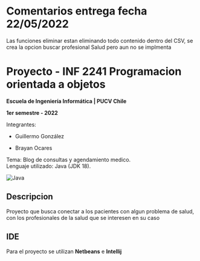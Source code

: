 # Comentarios entrega fecha 22/05/2022

Las funciones eliminar estan eliminando todo contenido dentro del CSV, se crea la opcion buscar profesional Salud pero aun no se implmenta

# Proyecto - INF 2241 Programacion orientada a objetos

****Escuela de Ingeniería Informática | PUCV Chile****

****1er semestre - 2022****

Integrantes:


* Guillermo González

* Brayan Ocares

Tema: Blog de consultas y agendamiento medico.<br />
Lenguaje utilizado: Java (JDK 18).<br />

![Java][java-badge]

## Descripcion

Proyecto que busca conectar a los pacientes con algun problema de salud, con los profesionales de la salud que se interesen en su caso

## IDE

Para el proyecto se utilizan **Netbeans** e **Intellij**



[java-badge]: https://camo.githubusercontent.com/f6c777e8c5c9ae4a6331664dab0a10c4cc3a1895ac3ababcc39b53058ba145d2/68747470733a2f2f696d672e736869656c64732e696f2f7374617469632f76313f7374796c653d666f722d7468652d6261646765266d6573736167653d4a61766126636f6c6f723d303037333936266c6f676f3d4a617661266c6f676f436f6c6f723d464646464646266c6162656c3d
